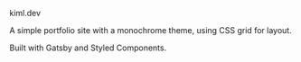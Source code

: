 kiml.dev

A simple portfolio site with a monochrome theme, using CSS grid for layout.

Built with Gatsby and Styled Components.
